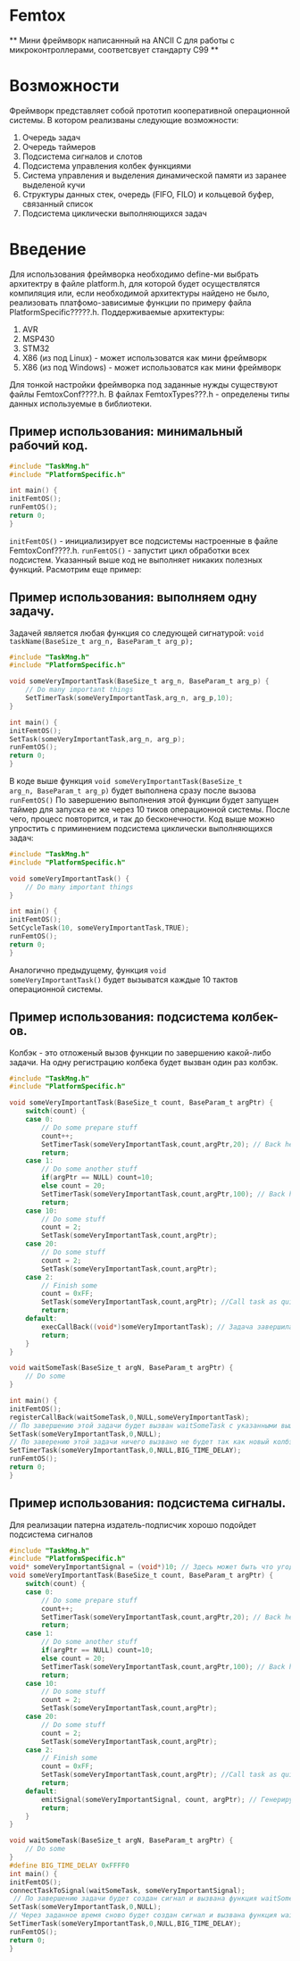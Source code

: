 # Femtox

**
Мини фреймворк написаннный на ANCII C для работы с микроконтроллерами, соответсвует стандарту С99
**

Возможности
=============
Фреймворк представляет собой прототип кооперативной операционной системы. В котором реализваны следующие возможности:
1. Очередь задач
2. Очередь таймеров
3. Подсистема сигналов и слотов
4. Подсистема управления колбек функциями
5. Система управления и выделения динамической памяти из заранее выделеной кучи
6. Структуры данных стек, очередь (FIFO, FILO) и кольцевой буфер, связанный список
7. Подсистема циклически выполняющихся задач

Введение
=============
Для использования фреймворка необходимо define-ми выбрать архитектру в файле platform.h, для которой будет осуществлятся компиляция или, если необходимой архитектуры найдено не было, реализовать платфомо-зависимые функции по примеру файла PlatformSpecific?????.h.
Поддерживаемые архитектуры:
1. AVR
2. MSP430
3. STM32
4. X86 (из под Linux) - может использоватся как мини фреймворк
5. X86 (из под Windows)  - может использоватся как мини фреймворк

Для тонкой настройки фреймворка под заданные нужды существуют файлы FemtoxConf????.h.
В файлах FemtoxTypes???.h - определены типы данных используемые в библиотеки.

Пример использования: минимальный рабочий код.
-------------

```c
#include "TaskMng.h"
#include "PlatformSpecific.h"

int main() {
initFemtOS();
runFemtOS();
return 0;
}
```
<code>initFemtOS()</code> - инициализирует все подсистемы настроенные в файле FemtoxConf????.h. 
<code>runFemtOS()</code> - запустит цикл обработки всех подсистем.
Указанный выше код не выполняет никаких полезных функций.
Расмотрим еще пример:

Пример использования: выполняем одну задачу.
-------------
Задачей является любая функция со следующей сигнатурой:
<code>void taskName(BaseSize_t arg_n, BaseParam_t arg_p);</code>

```c
#include "TaskMng.h"
#include "PlatformSpecific.h"

void someVeryImportantTask(BaseSize_t arg_n, BaseParam_t arg_p) {
	// Do many important things
	SetTimerTask(someVeryImportantTask,arg_n, arg_p,10);
}

int main() {
initFemtOS();
SetTask(someVeryImportantTask,arg_n, arg_p);
runFemtOS();
return 0;
}
```
В коде выше функция <code>void someVeryImportantTask(BaseSize_t arg_n, BaseParam_t arg_p)</code>
будет выполнена сразу после вызова <code>runFemtOS()</code>
По завершению выполнения этой функции будет запущен таймер для запуска ее же через 10 тиков операционной системы.
После чего, процесс повторится, и так до бесконечности.
Код выше можно упростить с приминением подсистема циклически выполняющихся задач:

```c
#include "TaskMng.h"
#include "PlatformSpecific.h"

void someVeryImportantTask() {
	// Do many important things
}

int main() {
initFemtOS();
SetCycleTask(10, someVeryImportantTask,TRUE);
runFemtOS();
return 0;
}
```
Аналогично предыдущему, функция <code>void someVeryImportantTask()</code> будет вызыватся каждые 10 тактов операционной системы.

Пример использования: подсистема колбек-ов.
-------------

Колбэк - это отложеный вызов функции по завершению какой-либо задачи.
На одну регистрацию колбека будет вызван один раз колбэк.
```c
#include "TaskMng.h"
#include "PlatformSpecific.h"

void someVeryImportantTask(BaseSize_t count, BaseParam_t argPtr) {
	switch(count) {
	case 0:
		// Do some prepare stuff
		count++;
		SetTimerTask(someVeryImportantTask,count,argPtr,20); // Back here later
		return;
	case 1:
		// Do some another stuff
		if(argPtr == NULL) count=10;
		else count = 20;
		SetTimerTask(someVeryImportantTask,count,argPtr,100); // Back here later
		return;
	case 10:
		// Do some stuff
		count = 2;
		SetTask(someVeryImportantTask,count,argPtr); 
	case 20:
		// Do some stuff
		count = 2;
		SetTask(someVeryImportantTask,count,argPtr); 
	case 2:
		// Finish some
		count = 0xFF;
		SetTask(someVeryImportantTask,count,argPtr); //Call task as quickly as you can
		return;
	default:
		execCallBack((void*)someVeryImportantTask); // Задача завершилась, сообщим об этом всем
		return;
	}
}

void waitSomeTask(BaseSize_t argN, BaseParam_t argPtr) {
	// Do some
}

int main() {
initFemtOS();
registerCallBack(waitSomeTask,0,NULL,someVeryImportantTask);
// По завершению этой задачи будет вызван waitSomeTask с указанными выше параметрами
SetTask(someVeryImportantTask,0,NULL);
// По заверению этой задачи ничего вызвано не будет так как новый колбэк не зарегистрирован
SetTimerTask(someVeryImportantTask,0,NULL,BIG_TIME_DELAY);
runFemtOS();
return 0;
}
```
Пример использования: подсистема сигналы.
-------------

Для реализации патерна издатель-подписчик хорошо подойдет подсистема сигналов

```c
#include "TaskMng.h"
#include "PlatformSpecific.h"
void* someVeryImportantSignal = (void*)10; // Здесь может быть что угодно (это лишь метка)
void someVeryImportantTask(BaseSize_t count, BaseParam_t argPtr) {
	switch(count) {
	case 0:
		// Do some prepare stuff
		count++;
		SetTimerTask(someVeryImportantTask,count,argPtr,20); // Back here later
		return;
	case 1:
		// Do some another stuff
		if(argPtr == NULL) count=10;
		else count = 20;
		SetTimerTask(someVeryImportantTask,count,argPtr,100); // Back here later
		return;
	case 10:
		// Do some stuff
		count = 2;
		SetTask(someVeryImportantTask,count,argPtr); 
	case 20:
		// Do some stuff
		count = 2;
		SetTask(someVeryImportantTask,count,argPtr); 
	case 2:
		// Finish some
		count = 0xFF;
		SetTask(someVeryImportantTask,count,argPtr); //Call task as quickly as you can
		return;
	default:
		emitSignal(someVeryImportantSignal, count, argPtr); // Генерируем сигнал с параметрами
		return;
	}
}

void waitSomeTask(BaseSize_t argN, BaseParam_t argPtr) {
	// Do some
}
#define BIG_TIME_DELAY 0xFFFF0
int main() {
initFemtOS();
connectTaskToSignal(waitSomeTask, someVeryImportantSignal);
 // По завершению задачи будет создан сигнал и вызвана функция waitSomeTask
SetTask(someVeryImportantTask,0,NULL);
// Через заданное время сново будет создан сигнал и вызвана функция waitSomeTask
SetTimerTask(someVeryImportantTask,0,NULL,BIG_TIME_DELAY);
runFemtOS();
return 0;
}
```
